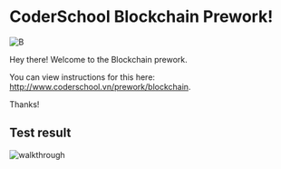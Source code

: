 # CoderSchool Blockchain Prework!
![B](http://www.coderschool.vn/assets/courses/banner-square-blockchain-41db44e92f0c89b8b53cb0b5b7dc076bba22f1937db4fc73abe6482b1146ac67.png)

Hey there! Welcome to the Blockchain prework.

You can view instructions for this here: http://www.coderschool.vn/prework/blockchain.

Thanks!

## Test result

![walkthrough](https://user-images.githubusercontent.com/1773032/37148013-7b8d7e8e-22fb-11e8-8c08-49af2cac7584.png)
